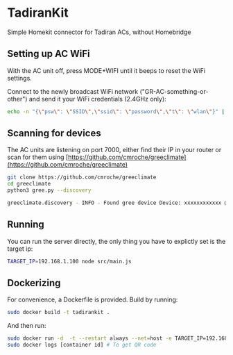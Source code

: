 # TadiranKit

Simple Homekit connector for Tadiran ACs, without Homebridge

## Setting up AC WiFi

With the AC unit off, press MODE+WIFI until it beeps to reset the WiFi settings.

Connect to the newly broadcast WiFi network ("GR-AC-something-or-other") and send it your WiFi credentials (2.4GHz only):

```bash
echo -n "{\"psw\": \"SSID\",\"ssid\": \"password\",\"t\": \"wlan\"}" | nc -u 192.168.1.1 7000
```

## Scanning for devices

The AC units are listening on port 7000, either find their IP in your router or scan for them using [https://github.com/cmroche/greeclimate](https://github.com/cmroche/greeclimate)

```bash
git clone https://github.com/cmroche/greeclimate
cd greeclimate
python3 gree.py --discovery

greeclimate.discovery - INFO - Found gree device Device: xxxxxxxxxxxx @ 192.168.1.100:7000 (mac: xxxxxxxxxxxx)
```

## Running

You can run the server directly, the only thing you have to explictly set is the target ip:

```bash
TARGET_IP=192.168.1.100 node src/main.js
```

## Dockerizing

For convenience, a Dockerfile is provided.
Build by running:

```bash
sudo docker build -t tadirankit .
```

And then run:

```bash
sudo docker run -d  -t --restart always --net=host -e TARGET_IP=192.168.1.100 -e tadirankit
sudo docker logs [container id] # To get QR code
```
